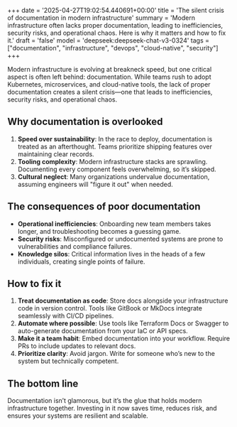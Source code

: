 +++
date = '2025-04-27T19:02:54.440691+00:00'
title = 'The silent crisis of documentation in modern infrastructure'
summary = 'Modern infrastructure often lacks proper documentation, leading to inefficiencies, security risks, and operational chaos. Here is why it matters and how to fix it.'
draft = 'false'
model = 'deepseek:deepseek-chat-v3-0324'
tags = ["documentation", "infrastructure", "devops", "cloud-native", "security"]
+++

Modern infrastructure is evolving at breakneck speed, but one critical aspect is often left behind: documentation. While teams rush to adopt Kubernetes, microservices, and cloud-native tools, the lack of proper documentation creates a silent crisis—one that leads to inefficiencies, security risks, and operational chaos.

## Why documentation is overlooked

1. **Speed over sustainability**: In the race to deploy, documentation is treated as an afterthought. Teams prioritize shipping features over maintaining clear records.
2. **Tooling complexity**: Modern infrastructure stacks are sprawling. Documenting every component feels overwhelming, so it’s skipped.
3. **Cultural neglect**: Many organizations undervalue documentation, assuming engineers will "figure it out" when needed.

## The consequences of poor documentation

- **Operational inefficiencies**: Onboarding new team members takes longer, and troubleshooting becomes a guessing game.
- **Security risks**: Misconfigured or undocumented systems are prone to vulnerabilities and compliance failures.
- **Knowledge silos**: Critical information lives in the heads of a few individuals, creating single points of failure.

## How to fix it

1. **Treat documentation as code**: Store docs alongside your infrastructure code in version control. Tools like GitBook or MkDocs integrate seamlessly with CI/CD pipelines.
2. **Automate where possible**: Use tools like Terraform Docs or Swagger to auto-generate documentation from your IaC or API specs.
3. **Make it a team habit**: Embed documentation into your workflow. Require PRs to include updates to relevant docs.
4. **Prioritize clarity**: Avoid jargon. Write for someone who’s new to the system but technically competent.

## The bottom line

Documentation isn’t glamorous, but it’s the glue that holds modern infrastructure together. Investing in it now saves time, reduces risk, and ensures your systems are resilient and scalable.
